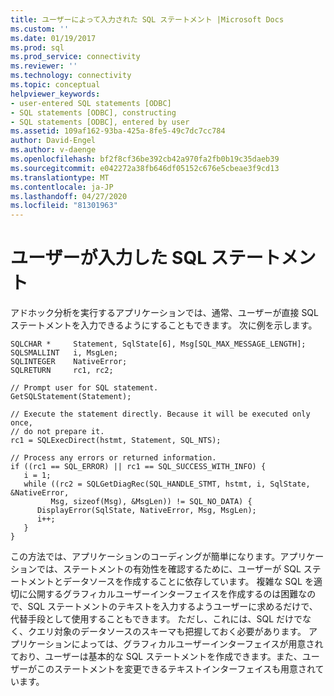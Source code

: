 ```yaml
---
title: ユーザーによって入力された SQL ステートメント |Microsoft Docs
ms.custom: ''
ms.date: 01/19/2017
ms.prod: sql
ms.prod_service: connectivity
ms.reviewer: ''
ms.technology: connectivity
ms.topic: conceptual
helpviewer_keywords:
- user-entered SQL statements [ODBC]
- SQL statements [ODBC], constructing
- SQL statements [ODBC], entered by user
ms.assetid: 109af162-93ba-425a-8fe5-49c7dc7cc784
author: David-Engel
ms.author: v-daenge
ms.openlocfilehash: bf2f8cf36be392cb42a970fa2fb0b19c35daeb39
ms.sourcegitcommit: e042272a38fb646df05152c676e5cbeae3f9cd13
ms.translationtype: MT
ms.contentlocale: ja-JP
ms.lasthandoff: 04/27/2020
ms.locfileid: "81301963"
---
```

# <a name="sql-statements-entered-by-the-user"></a>ユーザーが入力した SQL ステートメント
アドホック分析を実行するアプリケーションでは、通常、ユーザーが直接 SQL ステートメントを入力できるようにすることもできます。 次に例を示します。  
  
```  
SQLCHAR *     Statement, SqlState[6], Msg[SQL_MAX_MESSAGE_LENGTH];  
SQLSMALLINT   i, MsgLen;  
SQLINTEGER    NativeError;  
SQLRETURN     rc1, rc2;  
  
// Prompt user for SQL statement.  
GetSQLStatement(Statement);  
  
// Execute the statement directly. Because it will be executed only once,  
// do not prepare it.  
rc1 = SQLExecDirect(hstmt, Statement, SQL_NTS);  
  
// Process any errors or returned information.  
if ((rc1 == SQL_ERROR) || rc1 == SQL_SUCCESS_WITH_INFO) {  
   i = 1;  
   while ((rc2 = SQLGetDiagRec(SQL_HANDLE_STMT, hstmt, i, SqlState, &NativeError,  
         Msg, sizeof(Msg), &MsgLen)) != SQL_NO_DATA) {  
      DisplayError(SqlState, NativeError, Msg, MsgLen);  
      i++;  
   }  
}  
```  
  
 この方法では、アプリケーションのコーディングが簡単になります。アプリケーションでは、ステートメントの有効性を確認するために、ユーザーが SQL ステートメントとデータソースを作成することに依存しています。 複雑な SQL を適切に公開するグラフィカルユーザーインターフェイスを作成するのは困難なので、SQL ステートメントのテキストを入力するようユーザーに求めるだけで、代替手段として使用することもできます。 ただし、これには、SQL だけでなく、クエリ対象のデータソースのスキーマも把握しておく必要があります。 アプリケーションによっては、グラフィカルユーザーインターフェイスが用意されており、ユーザーは基本的な SQL ステートメントを作成できます。また、ユーザーがこのステートメントを変更できるテキストインターフェイスも用意されています。
